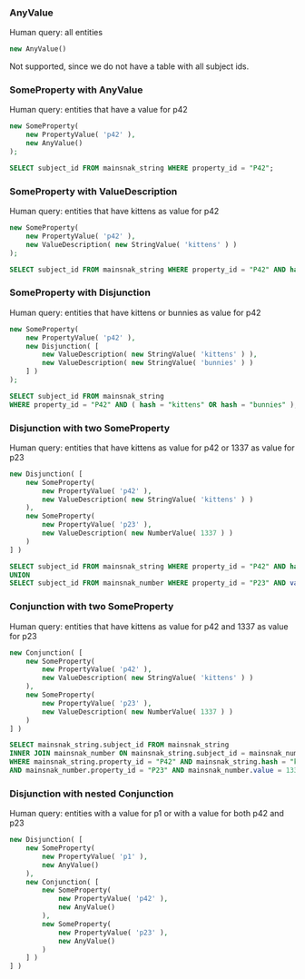 ### AnyValue

Human query: all entities

```php
new AnyValue()
```

Not supported, since we do not have a table with all subject ids.

### SomeProperty with AnyValue

Human query: entities that have a value for p42

```php
new SomeProperty(
	new PropertyValue( 'p42' ),
	new AnyValue()
);
```

```sql
SELECT subject_id FROM mainsnak_string WHERE property_id = "P42";
```

### SomeProperty with ValueDescription

Human query: entities that have kittens as value for p42

```php
new SomeProperty(
	new PropertyValue( 'p42' ),
	new ValueDescription( new StringValue( 'kittens' ) )
);
```

```sql
SELECT subject_id FROM mainsnak_string WHERE property_id = "P42" AND hash = "kittens";
```

### SomeProperty with Disjunction

Human query: entities that have kittens or bunnies as value for p42

```php
new SomeProperty(
	new PropertyValue( 'p42' ),
	new Disjunction( [
		new ValueDescription( new StringValue( 'kittens' ) ),
		new ValueDescription( new StringValue( 'bunnies' ) )
	] )
);
```

```sql
SELECT subject_id FROM mainsnak_string
WHERE property_id = "P42" AND ( hash = "kittens" OR hash = "bunnies" );
```

### Disjunction with two SomeProperty

Human query: entities that have kittens as value for p42 or 1337 as value for p23

```php
new Disjunction( [
	new SomeProperty(
		new PropertyValue( 'p42' ),
		new ValueDescription( new StringValue( 'kittens' ) )
	),
	new SomeProperty(
		new PropertyValue( 'p23' ),
		new ValueDescription( new NumberValue( 1337 ) )
	)
] )
```

```sql
SELECT subject_id FROM mainsnak_string WHERE property_id = "P42" AND hash = "kittens"
UNION
SELECT subject_id FROM mainsnak_number WHERE property_id = "P23" AND value = 1337;
```

### Conjunction with two SomeProperty

Human query: entities that have kittens as value for p42 and 1337 as value for p23

```php
new Conjunction( [
	new SomeProperty(
		new PropertyValue( 'p42' ),
		new ValueDescription( new StringValue( 'kittens' ) )
	),
	new SomeProperty(
		new PropertyValue( 'p23' ),
		new ValueDescription( new NumberValue( 1337 ) )
	)
] )
```

```sql
SELECT mainsnak_string.subject_id FROM mainsnak_string
INNER JOIN mainsnak_number ON mainsnak_string.subject_id = mainsnak_number.subject_id
WHERE mainsnak_string.property_id = "P42" AND mainsnak_string.hash = "kittens"
AND mainsnak_number.property_id = "P23" AND mainsnak_number.value = 1337;
```

### Disjunction with nested Conjunction

Human query: entities with a value for p1 or with a value for both p42 and p23

```php
new Disjunction( [
	new SomeProperty(
		new PropertyValue( 'p1' ),
		new AnyValue()
	),
	new Conjunction( [
		new SomeProperty(
			new PropertyValue( 'p42' ),
			new AnyValue()
		),
		new SomeProperty(
			new PropertyValue( 'p23' ),
			new AnyValue()
		)
	] )
] )
```

```sql

```